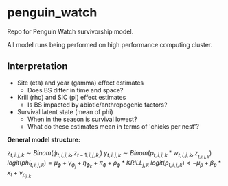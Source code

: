 # penguin_watch
Repo for Penguin Watch survivorship model.

All model runs being performed on high performance computing cluster.

## Interpretation
- Site (eta) and year (gamma) effect estimates
    - Does BS differ in time and space?
- Krill (rho) and SIC (pi) effect estimates
    - Is BS impacted by abiotic/anthropogenic factors?
- Survival latent state (mean of phi)
    - When in the season is survival lowest?
    - What do these estimates mean in terms of 'chicks per nest'?

**General model structure:**

$z_{t,i,j,k} \sim Binom(\phi_{t,i,j,k}, z_{t-1,i,j,k,})$
$y_{t,i,j,k} \sim Binom(p_{t,i,j,k} * w_{t,i,j,k}, z__{t,i,j,k})$
$logit(phi_{t,i,j,k}) = \mu_{\phi} + \gamma_{\phi_{j}} + \eta_{\phi_{k}} + \pi_{\phi} + \rho_{\phi} * KRILL_{j,k}$
$logit(p_{t,i,j,k}) <- \mu_{p} + \beta_{p} * x_{t} + \nu_{p_{j,k}}$
